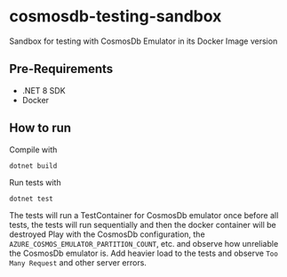 # cosmosdb-testing-sandbox
Sandbox for testing with CosmosDb Emulator in its Docker Image version

## Pre-Requirements
- .NET 8 SDK
- Docker

## How to run  
Compile with
```
dotnet build
```

Run tests with
```
dotnet test
```

The tests will run a TestContainer for CosmosDb emulator once before all tests, the tests will run sequentially and then the docker container will be destroyed
Play with the CosmosDb configuration, the `AZURE_COSMOS_EMULATOR_PARTITION_COUNT`, etc. and observe how unreliable the CosmosDb emulator is.
Add heavier load to the tests and observe `Too Many Request` and other server errors.
